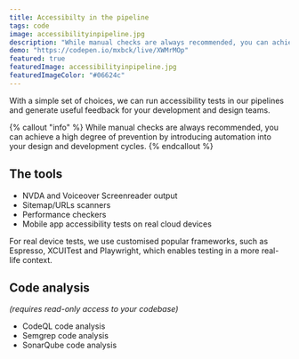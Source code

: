 ```yaml
---
title: Accessibilty in the pipeline
tags: code
image: accessibilityinpipeline.jpg
description: "While manual checks are always recommended, you can achieve a high degree of prevention by introducing automation into your design and development cycles."
demo: "https://codepen.io/mxbck/live/XWMrMOp"
featured: true
featuredImage: accessibilityinpipeline.jpg
featuredImageColor: "#06624c"
---
```


<p class="lead">With a simple set of choices, we can run accessibility tests in our pipelines and generate useful feedback for your development and design teams.</p>

{% callout "info" %}
While manual checks are always recommended, you can achieve a high degree of prevention by introducing automation into your design and development cycles.
{% endcallout %}

## The tools
- NVDA and Voiceover Screenreader output
- Sitemap/URLs scanners
- Performance checkers
- Mobile app accessibility tests on real cloud devices

For real device tests, we use customised popular frameworks, such as Espresso, XCUITest and Playwright, which enables testing in a more real-life context. 

## Code analysis
_(requires read-only access to your codebase)_
- CodeQL code analysis
- Semgrep code analysis
- SonarQube code analysis